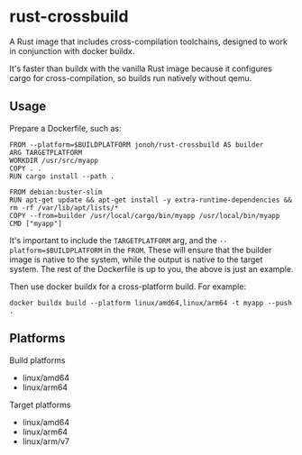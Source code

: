 # rust-crossbuild

A Rust image that includes cross-compilation toolchains, designed to work in conjunction with docker buildx. 

It's faster than buildx with the vanilla Rust image because it configures cargo for cross-compilation, so builds run natively without qemu.

## Usage

Prepare a Dockerfile, such as:
```
FROM --platform=$BUILDPLATFORM jonoh/rust-crossbuild AS builder
ARG TARGETPLATFORM
WORKDIR /usr/src/myapp
COPY . .
RUN cargo install --path .

FROM debian:buster-slim
RUN apt-get update && apt-get install -y extra-runtime-dependencies && rm -rf /var/lib/apt/lists/*
COPY --from=builder /usr/local/cargo/bin/myapp /usr/local/bin/myapp
CMD ["myapp"]
```

It's important to include the `TARGETPLATFORM` arg, and the `--platform=$BUILDPLATFORM` in the `FROM`. These will ensure that the builder image is native to the system, while the output is native to the target system. The rest of the Dockerfile is up to you, the above is just an example.

Then use docker buildx for a cross-platform build. For example:
```
docker buildx build --platform linux/amd64,linux/arm64 -t myapp --push .
```

## Platforms

Build platforms
- linux/amd64
- linux/arm64

Target platforms
- linux/amd64
- linux/arm64
- linux/arm/v7

